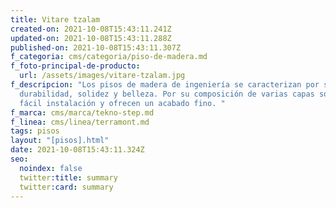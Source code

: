 ```yaml
---
title: Vitare tzalam
created-on: 2021-10-08T15:43:11.241Z
updated-on: 2021-10-08T15:43:11.288Z
published-on: 2021-10-08T15:43:11.307Z
f_categoria: cms/categoria/piso-de-madera.md
f_foto-principal-de-producto:
  url: /assets/images/vitare-tzalam.jpg
f_descripcion: "Los pisos de madera de ingeniería se caracterizan por su
  durabilidad, solidez y belleza. Por su composición de varias capas son de
  fácil instalación y ofrecen un acabado fino. "
f_marca: cms/marca/tekno-step.md
f_linea: cms/linea/terramont.md
tags: pisos
layout: "[pisos].html"
date: 2021-10-08T15:43:11.324Z
seo:
  noindex: false
  twitter:title: summary
  twitter:card: summary
---
```

